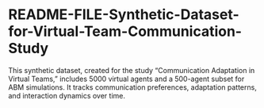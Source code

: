 # README-FILE-Synthetic-Dataset-for-Virtual-Team-Communication-Study
This synthetic dataset, created for the study “Communication Adaptation in Virtual Teams,” includes 5000 virtual agents and a 500-agent subset for ABM simulations. It tracks communication preferences, adaptation patterns, and interaction dynamics over time.
